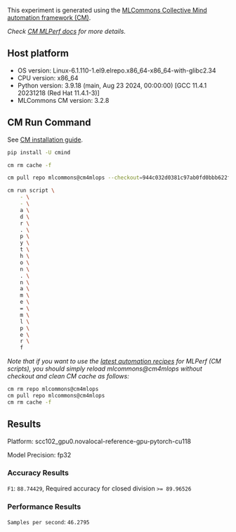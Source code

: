 This experiment is generated using the [MLCommons Collective Mind automation framework (CM)](https://github.com/mlcommons/cm4mlops).

*Check [CM MLPerf docs](https://docs.mlcommons.org/inference) for more details.*

## Host platform

* OS version: Linux-6.1.110-1.el9.elrepo.x86_64-x86_64-with-glibc2.34
* CPU version: x86_64
* Python version: 3.9.18 (main, Aug 23 2024, 00:00:00) 
[GCC 11.4.1 20231218 (Red Hat 11.4.1-3)]
* MLCommons CM version: 3.2.8

## CM Run Command

See [CM installation guide](https://docs.mlcommons.org/inference/install/).

```bash
pip install -U cmind

cm rm cache -f

cm pull repo mlcommons@cm4mlops --checkout=944c032d0381c97ab0fd0bbb622f1e53e63ab525

cm run script \
	- \
	- \
	a \
	d \
	r \
	. \
	p \
	y \
	t \
	h \
	o \
	n \
	. \
	n \
	a \
	m \
	e \
	= \
	m \
	l \
	p \
	e \
	r \
	f
```
*Note that if you want to use the [latest automation recipes](https://docs.mlcommons.org/inference) for MLPerf (CM scripts),
 you should simply reload mlcommons@cm4mlops without checkout and clean CM cache as follows:*

```bash
cm rm repo mlcommons@cm4mlops
cm pull repo mlcommons@cm4mlops
cm rm cache -f

```

## Results

Platform: scc102_gpu0.novalocal-reference-gpu-pytorch-cu118

Model Precision: fp32

### Accuracy Results 
`F1`: `88.74429`, Required accuracy for closed division `>= 89.96526`

### Performance Results 
`Samples per second`: `46.2795`
